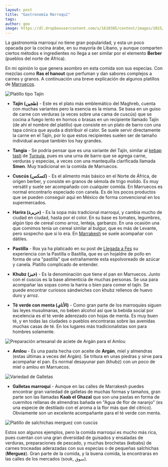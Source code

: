 ```yaml
---
layout: post
title: "Gastronomía Marroquí"
tags: 
author: geo
image: https://dl.dropboxusercontent.com/u/1610385/content/images/2015/06/2014-12-29-13-24-28.jpg
---
```

La gastronomía marroquí no tiene gran popularidad, y esta un poco opacada por la cocina árabe, en su mayoría de Líbano, y aunque comparten ciertos métodos e ingredientes no llega a ser similar por el elemento **Berber** (pueblos del norte de África). 

En mi opinión lo que genera asombro en esta comida son sus especias. Con mezclas como **Ras el hanout** que perfuman y dan sabores complejos a carnes y granos. A continuación una breve explicación de algunos platillos de [Marruecos](/tag/marruecos).

![Platillo tipo Tajín](https://dl.dropboxusercontent.com/u/1610385/content/images/2015/06/2015-01-03-12-52-49.jpg)

* **Tajín (طجين)** - Este es el plato más emblemático del Maghreb, cuenta con muchas variantes pero la esencia es la misma. Se basa en un guiso de carne con verduras (a veces sobre una cama de cuscús) que se cocina a fuego lento en hornos o brasas en un recipiente llamado Tajín (de ahí el nombre del platillo) que consiste en un plato de barro con una tapa cónica que ayuda a distribuir el calor. Se suele servir directamente la carne en el Tajín, por lo que estos recipientes suelen ser de tamaño individual aunque también los hay grandes.

* **Tangia** - Se podría pensar que es una variante del Tajín, similar al [kebap tasti](/kebap-o-comida-turca/) de [Turquía](/tag/turquia), pues es una urna de barro que se agrega carne, verduras y especias, a veces con una mantequilla clarificada llamada **Smen**. Muy tradicional en la comida de Marruecos.

* **Cuscús (كسكس)** - Es el alimento más básico en el Norte de África, de origen berber, y consiste en granos de sémola de trigo molido. Es muy versátil y suele ser acompañado con cualquier comida. En Marruecos es normal encontrarlo especiado con canela. Es de los pocos productos que se pueden conseguir aquí en México de forma convencional en los supermercados.

* **Harira (حريرة)** - Es la sopa más tradicional marroquí, y cambia mucho de ciudad en ciudad, hasta por el color. En su base es tomates, legumbres, algún tipo de cereal como arroz, lenteja, garbanzo. En una ocasión una que comimos tenía un cereal similar al bulgur, que es más de Levante, pero sospecho que si lo era. En [Marrakesh](/tag/marrakesh) se suele acompañar con dátiles.

* **Pastilla** - Rox ya ha platicado en su post de [Llegada a Fes](/llegada-a-fes/) su experiencia con la Pastilla o Bastilla, que es un hojaldre de pollo en forma de una "pastilla" que extrañamente esta espolvoreado de azúcar y canela. Platillo complicado de entender.

* **Khubz (خبز)** - Es la denominación que tiene el pan en Marruecos. Junto con el cuscús es la base alimenticia de muchas personas. Se usa para acompañar las sopas como la harira o bien para comer el tajín. Se puede encontrar curiosos sándwiches con khubz rellenos de huevo duro y arroz. 

* **Té verde con menta (الأتاي)** - Como gran parte de los marroquíes siguen las leyes musulmanas, no beben alcohol así que la bebida social por excelencia es el té verde aderezado con hojas de menta. Es muy buen té, y en todas las ciudades o pueblos encontraras sobre las avenidas muchas casas de té. En los lugares más tradicionalistas son para hombres solamente.

![Preparación artesanal de aciete de Argán para el Amlou](https://dl.dropboxusercontent.com/u/1610385/content/images/2015/06/2015-01-03-10-00-56.jpg)

* **Amlou** - Es una pasta hecha con aceite de **Argán**, miel y almendras (estas últimas a veces del Argán). Se tritura en unas piedras y sirve para acompañar el pan. Es normal desayunar pan (khubz) con un poco de miel o amlou en Marruecos.

![Variedad de Galletas](https://dl.dropboxusercontent.com/u/1610385/content/images/2015/06/2014-12-29-16-04-22.jpg)

* **Galletas marroquí** - Aunque en las calles de Marrakesh puedes encontrar gran variedad de galletas de muchas formas y tamaños, gran parte son las llamadas **Kaab el Ghazal** que son una pastas en forma de cuernitos rellanas de almendras bañada en "Agua de flor de naranjo" (es una especie de destilado con el aroma a la flor más que del citrico). Obviamente son un excelente acompañante para el té verde con menta. 

![Platillo de salchichas merguez con cuscús](https://dl.dropboxusercontent.com/u/1610385/content/images/2015/06/2014-12-31-16-57-42.jpg)

Estos son algunos ejemplos, pero la comida marroquí es mucho más rica, pues cuentan con una gran diversidad de guisados y ensaladas de verduras, preparaciones de pescado, y muchas brochetas (kebabs) de carnes troceadas aderazadas con sus especias o de pequeñas salchichas (**Merguez**). Gran parte de la comida, y la buena comida, la encontraras en las calles de los mercados (souk, سوق).
